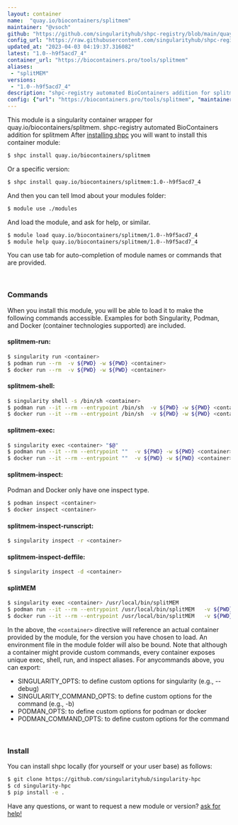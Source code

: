 ```yaml
---
layout: container
name:  "quay.io/biocontainers/splitmem"
maintainer: "@vsoch"
github: "https://github.com/singularityhub/shpc-registry/blob/main/quay.io/biocontainers/splitmem/container.yaml"
config_url: "https://raw.githubusercontent.com/singularityhub/shpc-registry/main/quay.io/biocontainers/splitmem/container.yaml"
updated_at: "2023-04-03 04:19:37.316082"
latest: "1.0--h9f5acd7_4"
container_url: "https://biocontainers.pro/tools/splitmem"
aliases:
 - "splitMEM"
versions:
 - "1.0--h9f5acd7_4"
description: "shpc-registry automated BioContainers addition for splitmem"
config: {"url": "https://biocontainers.pro/tools/splitmem", "maintainer": "@vsoch", "description": "shpc-registry automated BioContainers addition for splitmem", "latest": {"1.0--h9f5acd7_4": "sha256:f157295b5dda2e29a559fe549ae5b0e9feae9dc47ee0510db1f978683c337493"}, "tags": {"1.0--h9f5acd7_4": "sha256:f157295b5dda2e29a559fe549ae5b0e9feae9dc47ee0510db1f978683c337493"}, "docker": "quay.io/biocontainers/splitmem", "aliases": {"splitMEM": "/usr/local/bin/splitMEM"}}
---
```


This module is a singularity container wrapper for quay.io/biocontainers/splitmem.
shpc-registry automated BioContainers addition for splitmem
After [installing shpc](#install) you will want to install this container module:


```bash
$ shpc install quay.io/biocontainers/splitmem
```

Or a specific version:

```bash
$ shpc install quay.io/biocontainers/splitmem:1.0--h9f5acd7_4
```

And then you can tell lmod about your modules folder:

```bash
$ module use ./modules
```

And load the module, and ask for help, or similar.

```bash
$ module load quay.io/biocontainers/splitmem/1.0--h9f5acd7_4
$ module help quay.io/biocontainers/splitmem/1.0--h9f5acd7_4
```

You can use tab for auto-completion of module names or commands that are provided.

<br>

### Commands

When you install this module, you will be able to load it to make the following commands accessible.
Examples for both Singularity, Podman, and Docker (container technologies supported) are included.

#### splitmem-run:

```bash
$ singularity run <container>
$ podman run --rm  -v ${PWD} -w ${PWD} <container>
$ docker run --rm  -v ${PWD} -w ${PWD} <container>
```

#### splitmem-shell:

```bash
$ singularity shell -s /bin/sh <container>
$ podman run --it --rm --entrypoint /bin/sh  -v ${PWD} -w ${PWD} <container>
$ docker run --it --rm --entrypoint /bin/sh  -v ${PWD} -w ${PWD} <container>
```

#### splitmem-exec:

```bash
$ singularity exec <container> "$@"
$ podman run --it --rm --entrypoint ""  -v ${PWD} -w ${PWD} <container> "$@"
$ docker run --it --rm --entrypoint ""  -v ${PWD} -w ${PWD} <container> "$@"
```

#### splitmem-inspect:

Podman and Docker only have one inspect type.

```bash
$ podman inspect <container>
$ docker inspect <container>
```

#### splitmem-inspect-runscript:

```bash
$ singularity inspect -r <container>
```

#### splitmem-inspect-deffile:

```bash
$ singularity inspect -d <container>
```


#### splitMEM

```bash
$ singularity exec <container> /usr/local/bin/splitMEM
$ podman run --it --rm --entrypoint /usr/local/bin/splitMEM   -v ${PWD} -w ${PWD} <container> -c " $@"
$ docker run --it --rm --entrypoint /usr/local/bin/splitMEM   -v ${PWD} -w ${PWD} <container> -c " $@"
```



In the above, the `<container>` directive will reference an actual container provided
by the module, for the version you have chosen to load. An environment file in the
module folder will also be bound. Note that although a container
might provide custom commands, every container exposes unique exec, shell, run, and
inspect aliases. For anycommands above, you can export:

 - SINGULARITY_OPTS: to define custom options for singularity (e.g., --debug)
 - SINGULARITY_COMMAND_OPTS: to define custom options for the command (e.g., -b)
 - PODMAN_OPTS: to define custom options for podman or docker
 - PODMAN_COMMAND_OPTS: to define custom options for the command

<br>

### Install

You can install shpc locally (for yourself or your user base) as follows:

```bash
$ git clone https://github.com/singularityhub/singularity-hpc
$ cd singularity-hpc
$ pip install -e .
```

Have any questions, or want to request a new module or version? [ask for help!](https://github.com/singularityhub/singularity-hpc/issues)